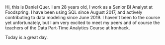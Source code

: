 Hi, this is Daniel Quer. I am 28 years old, I work as a Senior BI Analyst at Foodspring. I have been using SQL since August 2017, and actively contributing to data modeling since June 2019.
I haven't been to the course yet unfortunately, but I am very excited to meet my peers and of course the teachers of the Data Part-Time Analytics Course at Ironhack.

Today is a great day.
